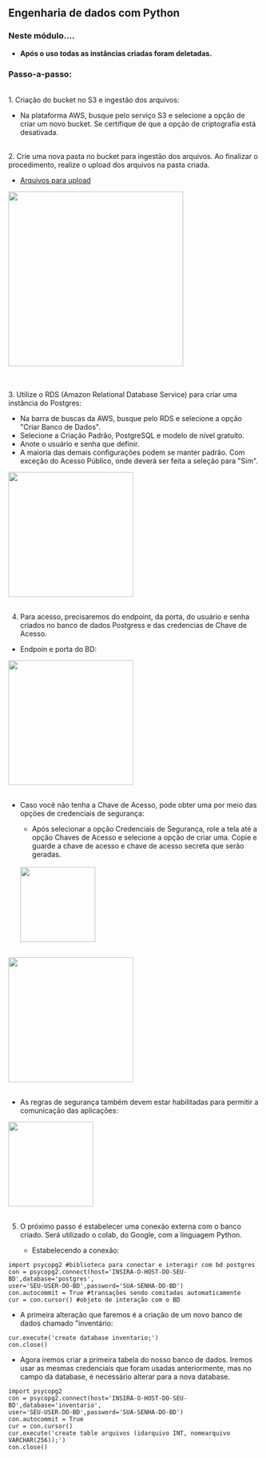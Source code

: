 ## Engenharia de dados com Python

### Neste módulo....

* **Após o uso todas as instâncias criadas foram deletadas.**
  
### Passo-a-passo:

<br> 1. Criação do bucket no S3 e ingestão dos arquivos:
   - Na plataforma AWS, busque pelo serviço S3 e selecione a opção de criar um novo bucket. Se certifique de que a opção de criptografia está desativada. 

<br> 2. Crie uma nova pasta no bucket para ingestão dos arquivos. Ao finalizar o procedimento, realize o upload dos arquivos na pasta criada.
* [Arquivos para upload](https://github.com/micvet/curso-eng-dados-fa/tree/main/de-python/arquivos)

<div align='left'>
   <img src='https://github.com/micvet/curso-eng-dados-fa/assets/86981990/387bf4a5-a66e-4439-b921-1603d16abc97' height='350'/>
<div/><br>  

<br> 3. Utilize o RDS (Amazon Relational Database Service) para criar uma instância do Postgres:

* Na barra de buscas da AWS, busque pelo RDS e selecione a opção "Criar Banco de Dados".
* Selecione a Criação Padrão, PostgreSQL e modelo de nível gratuíto.
* Anote o usuário e senha que definir.
* A maioria das demais configurações podem se manter padrão. Com exceção do Acesso Público, onde deverá ser feita a seleção para "Sim".

<div align='left'>
   <img src='https://github.com/micvet/curso-eng-dados-fa/assets/86981990/bbcc3565-fe41-4fdb-a1f1-6bed10a2311a' height='250'/>
<div/><br> 
   
4) Para acesso, precisaremos do endpoint, da porta, do usuário e senha criados no banco de dados Postgress e das credencias de Chave de Acesso. <br>
* Endpoin e porta do BD:<br>

<div align='left'>
   <img src='https://github.com/micvet/curso-eng-dados-fa/assets/86981990/8f286f81-1296-4f8f-84e5-18d52caba132' height='250'/>
<div/><br>  
  
* Caso você não tenha a Chave de Acesso, pode obter uma por meio das opções de credenciais de segurança:<br>

    - Após selecionar a opção Credenciais de Segurança, role a tela até a opção Chaves de Acesso e selecione a opção de criar uma. Copie e guarde a chave de acesso e chave de acesso secreta que serão geradas.<br>
<br><div align='center'>
   <img src='https://github.com/micvet/curso-eng-dados-fa/assets/86981990/6996af55-60cd-452f-8535-c6d444e9a2bf' height='150'/>
<div/><br>
    
<div align='left'>
   <img src='https://github.com/micvet/curso-eng-dados-fa/assets/86981990/978b8425-b8df-4f9d-bfb1-f95022991798' height='250'/>
<div/><br>

* As regras de segurança também devem estar habilitadas para permitir a comunicação das aplicações:<br>

<div align='left'>
   <img src='https://github.com/micvet/curso-eng-dados-fa/assets/86981990/f2fefe18-d4e6-47dc-a0a3-c2d37d53ccb3' height='170'/>
<div/><br>

5) O próximo passo é estabelecer uma conexão externa com o banco criado. Será utilizado o colab, do Google, com a linguagem Python.<br>

   * Estabelecendo a conexão:
  
```
import psycopg2 #biblioteca para conectar e interagir com bd postgres
con = psycopg2.connect(host='INSIRA-O-HOST-DO-SEU-BD',database='postgres',
user='SEU-USER-DO-BD',password='SUA-SENHA-DO-BD')
con.autocommit = True #transações sendo comitadas automaticamente
cur = con.cursor() #objeto de interação com o BD 
```
* A primeira alteração que faremos é a criação de um novo banco de dados chamado "inventário:
```
cur.execute('create database inventario;')
con.close()
``` 
* Agora iremos criar a primeira tabela do nosso banco de dados. Iremos usar as mesmas credenciais que foram usadas anteriormente, mas no campo da database, 
é necessário alterar para a nova database.
```
import psycopg2
con = psycopg2.connect(host='INSIRA-O-HOST-DO-SEU-BD',database='inventario',
user='SEU-USER-DO-BD',password='SUA-SENHA-DO-BD')
con.autocommit = True
cur = con.cursor()
cur.execute('create table arquivos (idarquivo INT, nomearquivo VARCHAR(256));')
con.close()
```

    

    




 
